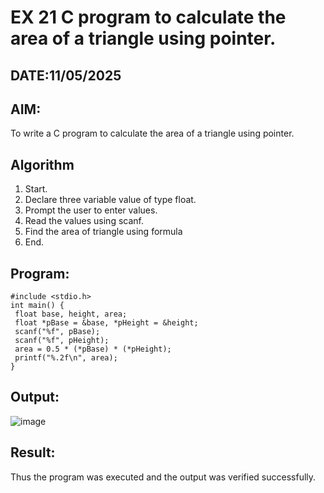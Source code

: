 # EX 21 C program to calculate the area of a triangle using pointer.
## DATE:11/05/2025
## AIM:
To write a C program to calculate the area of a triangle using pointer.

## Algorithm
1. Start.
2. Declare three variable value of type float.
3. Prompt the user to enter values.
4. Read the values using scanf.
5. Find the area of triangle using formula
6. End.  

## Program:
```
#include <stdio.h>
int main() {
 float base, height, area;
 float *pBase = &base, *pHeight = &height;
 scanf("%f", pBase);
 scanf("%f", pHeight);
 area = 0.5 * (*pBase) * (*pHeight);
 printf("%.2f\n", area);
}
```

## Output:
![image](https://github.com/user-attachments/assets/c773bada-edf8-4703-9204-6a18866458c9)


## Result:
Thus the program was executed and the output was verified successfully.
